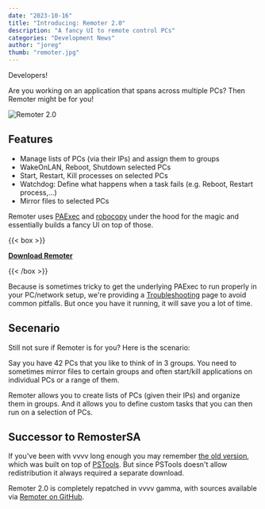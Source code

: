 ```yaml
---
date: "2023-10-16"
title: "Introducing: Remoter 2.0"
description: "A fancy UI to remote control PCs"
categories: "Development News"
author: "joreg"
thumb: "remoter.jpg"
---
```


Developers!

Are you working on an application that spans across multiple PCs? Then Remoter might be for you!

![Remoter 2.0](remoter.gif)

## Features

- Manage lists of PCs (via their IPs) and assign them to groups
- WakeOnLAN, Reboot, Shutdown selected PCs
- Start, Restart, Kill processes on selected PCs
- Watchdog: Define what happens when a task fails (e.g. Reboot, Restart process,...)
- Mirror files to selected PCs

Remoter uses [PAExec](https://github.com/poweradminllc/PAExec) and [robocopy](https://learn.microsoft.com/en-us/windows-server/administration/windows-commands/robocopy) under the hood for the magic and essentially builds a fancy UI on top of those. 

{{< box >}}

**[Download Remoter](https://github.com/vvvv/Remoter/releases)**

{{< /box >}}

Because is sometimes tricky to get the underlying PAExec to run properly in your PC/network setup, we're providing a [Troubleshooting](https://github.com/vvvv/Remoter/wiki/Troubleshooting) page to avoid common pitfalls. But once you have it running, it will save you a lot of time.

## Secenario
Still not sure if Remoter is for you? Here is the scenario:

Say you have 42 PCs that you like to think of in 3 groups. You need to sometimes mirror files to certain groups and often start/kill applications on individual PCs or a range of them. 

Remoter allows you to create lists of PCs (given their IPs) and organize them in groups. And it allows you to define custom tasks that you can then run on a selection of PCs.

## Successor to RemosterSA 
If you've been with vvvv long enough you may remember [the old version](https://beta.vvvv.org/using-vvvv/boygrouping/remotersa.html), which was built on top of [PSTools](https://learn.microsoft.com/de-de/sysinternals/downloads/pstools). But since PSTools doesn't allow redistribution it always required a separate download. 

Remoter 2.0 is completely repatched in vvvv gamma, with sources available via [Remoter on GitHub](https://github.com/vvvv/Remoter).